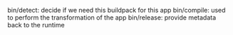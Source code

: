 bin/detect: decide if we need this buildpack for this app
bin/compile: used to perform the transformation of the app
bin/release: provide metadata back to the runtime


